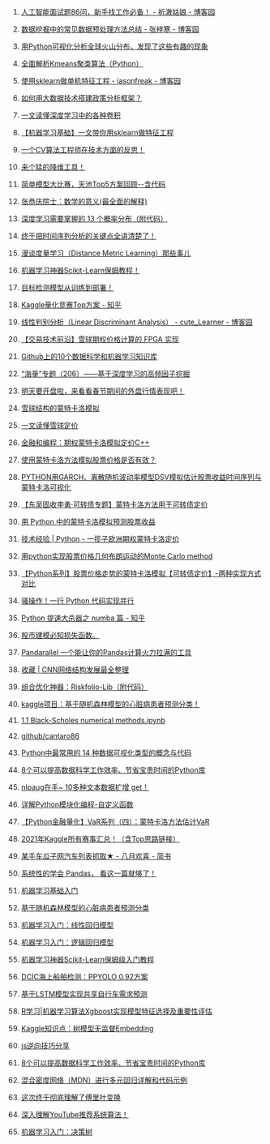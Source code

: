 1. [人工智能面试题86问，新手找工作必备！ - 祈澈姑娘 - 博客园](https://www.cnblogs.com/wangting888/p/7743928.html)

2. [数据挖掘中的常见数据预处理方法总结 - 张梓寒 - 博客园](https://www.cnblogs.com/ZihanZhang/p/15765123.html)

3. [用Python可视化分析全球火山分布，发现了这些有趣的现象](https://mp.weixin.qq.com/s?__biz=MzI2NjY5NzI0NA==&mid=2247506512&idx=2&sn=c231a3cf3247ae7014ccb5b2e19ce147&chksm=ea88b523ddff3c352aac50c528825d89df2d2e8c6fa255f03a7c179ace3dcb3fcf59fd467f82&scene=90&subscene=93&sessionid=1643859389&clicktime=1643859397&enterid=1643859397&ascene=56&devicetype=android-29&version=28001339&nettype=WIFI&abtest_cookie=AAACAA%3D%3D&lang=zh_CN&exportkey=Abtyu9x7JrUBWii0o3rh6I0%3D&pass_ticket=%2FwvffP3mBdMmuSbHP5mJMJHNhs2W9G7NvN%2BK6CdaQZz%2B1LRIzZDYOgx9mBJB8IxJ&wx_header=3)

4. [全面解析Kmeans聚类算法（Python）](https://mp.weixin.qq.com/s?__biz=MzI4MDE1NjExMQ==&mid=2247487751&idx=1&sn=c5d0bfd789895b383c6aabbebe4be741&chksm=ebbd93a7dcca1ab1302ec279cbdfe41228d8ab22492e1d38d69dce28bcc56e5eac0156c69d85&mpshare=1&scene=24&srcid=1225DL2AwoDVGZfs0MnhB43u&sharer_sharetime=1640362348220&sharer_shareid=d7de7f002fcee64f0554ce182581d545&ascene=14&devicetype=android-29&version=28001339&nettype=WIFI&abtest_cookie=AAACAA%3D%3D&lang=zh_CN&exportkey=AXKjvLGu5ER4emBaHutJ0Xo%3D&pass_ticket=%2Bog2YIqT70S2%2FoLR7tufG22uIU5JVNvmG%2Fdk75QbDkjZmeuwtH5oeQShegESBojq&wx_header=3)

5. [使用sklearn做单机特征工程 - jasonfreak - 博客园](https://www.cnblogs.com/jasonfreak/p/5448385.html)

6. [如何用大数据技术搭建政策分析框架？](https://mp.weixin.qq.com/s?__biz=MzAxMTAzNjE2Mw==&mid=2247489106&idx=1&sn=dfa83edb191d400b255e0e7b7b8598fd&chksm=9b46653eac31ec281377fc7456ed73416e3914ba975b2824ac16b449fd8654efb55f4759916a&mpshare=1&scene=24&srcid=0123SApkr3klnb4qwCYHeyhR&sharer_sharetime=1642939600326&sharer_shareid=d7de7f002fcee64f0554ce182581d545&ascene=14&devicetype=android-29&version=28001339&nettype=WIFI&abtest_cookie=AAACAA%3D%3D&lang=zh_CN&exportkey=AYNqcM%2BVIdlm6%2FwbXZSy3mY%3D&pass_ticket=%2Bog2YIqT70S2%2FoLR7tufG22uIU5JVNvmG%2Fdk75QbDkjZmeuwtH5oeQShegESBojq&wx_header=3)

7. [一文读懂深度学习中的各种卷积](https://mp.weixin.qq.com/s?__biz=MzA4MjYwMTc5Nw==&mid=2648963081&idx=1&sn=d227bd975c7793fe719268884f92db10&chksm=87946a23b0e3e3355f88670ac86197a534f7ed5c1fff735dd54bcccac24e3f20396d91322698&scene=90&subscene=93&sessionid=1643861032&clicktime=1643861034&enterid=1643861034#rd)

8. [【机器学习基础】一文带你用sklearn做特征工程](https://mp.weixin.qq.com/s?__biz=MzA4MjYwMTc5Nw==&mid=2648963029&idx=1&sn=3865a4c9a1fcab7abc2bdf1733100682&chksm=879465ffb0e3ece961ae1b24cddac80cf93e3b2f97dfa54d991bdc5401b7f6799e37cc3bce3c&sessionid=1643861032&scene=126&clicktime=1643861148&enterid=1643861148&ascene=3&devicetype=android-29&version=28001339&nettype=WIFI&abtest_cookie=AAACAA%3D%3D&lang=zh_CN&exportkey=ASMwATFQz3rVySEzDmmQoUE%3D&pass_ticket=%2FwvffP3mBdMmuSbHP5mJMJHNhs2W9G7NvN%2BK6CdaQZz%2B1LRIzZDYOgx9mBJB8IxJ&wx_header=3)

9. [一个CV算法工程师在技术方面的反思！](https://mp.weixin.qq.com/s?__biz=MzIyNjM2MzQyNg==&mid=2247607026&idx=1&sn=2b2710e3d0bb3b001d8d0c30e521317d&chksm=e872f3bfdf057aa9bf5cde7e9a8b1f7b4f30a15aca50dab937be65bfe321e0962ae1f2964f09&scene=90&subscene=93&sessionid=1643876258&clicktime=1643876379&enterid=1643876379#rd)

10. [来个猛的降维工具！](https://mp.weixin.qq.com/s?__biz=MzIyNjM2MzQyNg==&mid=2247606899&idx=1&sn=dac088345b4485d1834bacc001929017&chksm=e872f33edf057a2817d948cf34f1dc0d7feb030605c3bdd444a97faa81aa2328b6b37c35bc65&sessionid=1643876258&scene=126&clicktime=1643876577&enterid=1643876577&ascene=3&devicetype=android-29&version=28001339&nettype=WIFI&abtest_cookie=AAACAA%3D%3D&lang=zh_CN&exportkey=ARJE8dmC%2BcDFdB5s9rM1lPA%3D&pass_ticket=%2FwvffP3mBdMmuSbHP5mJMJHNhs2W9G7NvN%2BK6CdaQZz%2B1LRIzZDYOgx9mBJB8IxJ&wx_header=3)

11. [简单模型大比赛，天池Top5方案回顾--含代码](https://mp.weixin.qq.com/s?__biz=Mzk0NDE5Nzg1Ng==&mid=2247501182&idx=1&sn=52086ed709af4df2011cdbe50040739a&chksm=c32adcf1f45d55e7afd7545c5c6152c44e8d3976b7622657799a533ca0a03b3256d19ef53fc3&sessionid=1643876258&scene=126&clicktime=1643876603&enterid=1643876603&ascene=3&devicetype=android-29&version=28001339&nettype=WIFI&abtest_cookie=AAACAA%3D%3D&lang=zh_CN&exportkey=AfBceC05nRP4tSOV7uLUQ3Q%3D&pass_ticket=%2FwvffP3mBdMmuSbHP5mJMJHNhs2W9G7NvN%2BK6CdaQZz%2B1LRIzZDYOgx9mBJB8IxJ&wx_header=3)

12. [张恭庆院士：数学的意义(最全面的解释)](https://mp.weixin.qq.com/s?__biz=MzU0MDQ1NjAzNg==&mid=2247531694&idx=1&sn=380cb30985e39e0aae2f38642f5ea748&chksm=fb3ad9a5cc4d50b3f826bec95589424abeb146a2ddf0fef17bb9a5d4e280d5e8eb399219e1f6&scene=90&subscene=93&sessionid=1643901707&clicktime=1643901777&enterid=1643901777&ascene=56&devicetype=android-29&version=28001339&nettype=WIFI&abtest_cookie=AAACAA%3D%3D&lang=zh_CN&exportkey=AYzN4Q8Qswyh7NHpf6NOjFE%3D&pass_ticket=%2FwvffP3mBdMmuSbHP5mJMJHNhs2W9G7NvN%2BK6CdaQZz%2B1LRIzZDYOgx9mBJB8IxJ&wx_header=3)

13. [深度学习需要掌握的 13 个概率分布（附代码）](https://mp.weixin.qq.com/s?__biz=Mzg4NTUzNzE5OQ==&mid=2247510087&idx=1&sn=261142d9fcce4be0e67f1d9a5e406e8d&chksm=cfa58887f8d2019118b531e2000101ea356e0b8a6a3ec2e1e217f6b46cc8df56ed2031cc6bc5&scene=90&subscene=93&sessionid=1643986879&clicktime=1643986885&enterid=1643986885&ascene=56&devicetype=android-29&version=28001339&nettype=WIFI&abtest_cookie=AAACAA%3D%3D&lang=zh_CN&exportkey=AWnkC%2BzdqAw2yWp0A0UP%2FaI%3D&pass_ticket=QZdzmRdHhkRRVhCeTWafMZp4u5xxM70AT4fWiwFHAfQaja07qmAFv5d4foxQEtMe&wx_header=3)

14. [终于把时间序列分析的关键点全讲清楚了！](https://mp.weixin.qq.com/s?__biz=MzI1MjQ2OTQ3Ng==&mid=2247558244&idx=1&sn=14625ac6bf1a69d64b738714e07a95dd&chksm=e9e0edefde9764f90cd4a04aa0378eb9c2a71bba3ec4cd8434d6a67abe522a282aff052546dc&scene=90&subscene=93&sessionid=1643986879&clicktime=1643986920&enterid=1643986920#rd)

15. [漫谈度量学习（Distance Metric Learning）那些事儿](https://mp.weixin.qq.com/s?__biz=MzI4MDYzNzg4Mw==&mid=2247548217&idx=1&sn=faade61a140731e78810d1154e00f1ba&chksm=ebb705eddcc08cfbc89c0352ee8a7a17cf7ab1e8da9b802b77b849a86bb864aef0d7fb6063bd&scene=90&subscene=93&sessionid=1644027239&clicktime=1644028151&enterid=1644028151&ascene=56&devicetype=android-29&version=28001339&nettype=WIFI&abtest_cookie=AAACAA%3D%3D&lang=zh_CN&exportkey=AQIsoN3y2xtja9pAak2waQE%3D&pass_ticket=QZdzmRdHhkRRVhCeTWafMZp4u5xxM70AT4fWiwFHAfQaja07qmAFv5d4foxQEtMe&wx_header=3)

16. [机器学习神器Scikit-Learn保姆教程！](https://mp.weixin.qq.com/s?__biz=MzIyNjM2MzQyNg==&mid=2247605487&idx=1&sn=cd548881899627a0bcc1d29259dcd42c&chksm=e8728da2df0504b452183ae7e29ab6587cdb5256bc4c50b4c98fc363ade2cb8c39e53e2735fc&sessionid=1644029094&scene=126&clicktime=1644030081&enterid=1644030081&ascene=3&devicetype=android-29&version=28001339&nettype=WIFI&abtest_cookie=AAACAA%3D%3D&lang=zh_CN&exportkey=AWBTjEjJEYcd7EbionjtcU4%3D&pass_ticket=QZdzmRdHhkRRVhCeTWafMZp4u5xxM70AT4fWiwFHAfQaja07qmAFv5d4foxQEtMe&wx_header=3)

17. [目标检测模型从训练到部署！](https://mp.weixin.qq.com/s?__biz=MzIyNjM2MzQyNg==&mid=2247605349&idx=1&sn=657ed0d82f0de83c95760a933b387650&chksm=e8728d28df05043e0c782cd50aa96943c395ffe3e21f0a0a95b1823840c21a314eb445777d59&sessionid=1644029094&scene=126&clicktime=1644030200&enterid=1644030200&ascene=3&devicetype=android-29&version=28001339&nettype=WIFI&abtest_cookie=AAACAA%3D%3D&lang=zh_CN&exportkey=AarzjnzgoKTKMoKG8hIlFLc%3D&pass_ticket=QZdzmRdHhkRRVhCeTWafMZp4u5xxM70AT4fWiwFHAfQaja07qmAFv5d4foxQEtMe&wx_header=3)

18. [Kaggle量化竞赛Top方案 - 知乎](https://zhuanlan.zhihu.com/p/463527109)

19. [线性判别分析（Linear Discriminant Analysis） - cute_Learner - 博客园](https://www.cnblogs.com/BlairGrowing/p/15863279.html)

20. [【交易技术前沿】雪球期权价格计算的 FPGA 实现](https://mp.weixin.qq.com/s?__biz=MzI0NTAwNjMwOA==&mid=2650693143&idx=1&sn=c44d5e1299f92991c0dcdd9ba14b56bb&chksm=f15fd49cc6285d8abc08873525571f77421bc6ed7c42f4d5a2797577d432ceafb302a2bd9888&sessionid=0&scene=126&clicktime=1644081910&enterid=1644081910&ascene=3&devicetype=android-29&version=28001339&nettype=WIFI&abtest_cookie=AAACAA%3D%3D&lang=zh_CN&exportkey=AX76M0%2FRySl2ObvlQn4E%2BKs%3D&pass_ticket=jjvh75aORHzY1Ux%2FistReoNw8LzZW0z5LCY1l%2BDGfx36rwvohCwqyt3ZVKWP8QAz&wx_header=3)

21. [Github上的10个数据科学和机器学习知识库](https://mp.weixin.qq.com/s?__biz=MzU5OTM2NjYwNg==&mid=2247493948&idx=1&sn=3a3b31909b1decb8924941fd14374d21&chksm=feb4a79dc9c32e8b45bdb5cd54b6eede5831eec677879b160bf6cb3b4ce11b7d2f06a1552d38&scene=90&subscene=93&sessionid=1644118679&clicktime=1644118742&enterid=1644118742&ascene=56&devicetype=android-29&version=28001339&nettype=WIFI&abtest_cookie=AAACAA%3D%3D&lang=zh_CN&exportkey=AXga05CT4VEr8hSIZwLcXK8%3D&pass_ticket=jjvh75aORHzY1Ux%2FistReoNw8LzZW0z5LCY1l%2BDGfx36rwvohCwqyt3ZVKWP8QAz&wx_header=3)

22. [“海量”专题（206）——基于深度学习的高频因子挖掘](https://mp.weixin.qq.com/s?__biz=MjM5NzkxODAyMQ==&mid=2650418779&idx=1&sn=419e318b026384bb7bdbdfe0492a566d&chksm=bedc2a7189aba367440390dcc6492b2b26ed6b54eb7e42a866ca345e5d4bb4ed303bacbbfb4a&sessionid=1644157887&scene=126&clicktime=1644157988&enterid=1644157988&ascene=3&devicetype=android-29&version=28001339&nettype=WIFI&abtest_cookie=AAACAA%3D%3D&lang=zh_CN&exportkey=AaboamquwKlj4jgjyYlfAR0%3D&pass_ticket=FrYXEWVlM3BMA%2Fh9N8KmweMJo0gRAfcIbiYXeKWu2mbgrKpLds3Gs3Am0HJIIK1v&wx_header=3)

23. [明天要开盘啦，来看看春节期间的外盘行情表现吧！](https://mp.weixin.qq.com/s?__biz=MzU5MTM0NDU0OA==&mid=2247565051&idx=1&sn=bf56096491a7e580950fe417825443a2&chksm=fe33d830c944512679fadec46953b3cd6063e3ea2c60a4929574d1631d301554f460a17ceb37&sessionid=0&scene=126&clicktime=1644158054&enterid=1644158054&ascene=3&devicetype=android-29&version=28001339&nettype=WIFI&abtest_cookie=AAACAA%3D%3D&lang=zh_CN&exportkey=ARNosba4dxCvXdCmImwnuXk%3D&pass_ticket=FrYXEWVlM3BMA%2Fh9N8KmweMJo0gRAfcIbiYXeKWu2mbgrKpLds3Gs3Am0HJIIK1v&wx_header=3)

24. [雪球结构的蒙特卡洛模拟](https://mp.weixin.qq.com/s?search_click_id=10342825653841298773-1644158378614-061017&__biz=MzI1Mzk1ODAwMw==&mid=2247484570&idx=1&sn=505b464a12d46a96328b0c0baf86cbc1&chksm=e9cdc686deba4f902e58a786a9765e011bd6314de06d22c54e02f7bce60d3d851a6b2a7e5824&scene=3&subscene=10000&clicktime=1644158378&enterid=1644158378&ascene=65&devicetype=android-29&version=28001339&nettype=WIFI&abtest_cookie=AAACAA%3D%3D&lang=zh_CN&exportkey=Ab3E6bjIIDzsflH3uZMIIvU%3D&pass_ticket=FrYXEWVlM3BMA%2Fh9N8KmweMJo0gRAfcIbiYXeKWu2mbgrKpLds3Gs3Am0HJIIK1v&wx_header=3)

25. [一文读懂雪球定价](https://mp.weixin.qq.com/s?search_click_id=13298656265477404720-1644158909221-645605&__biz=Mzg2MjY0NjE1NQ==&mid=2247484057&idx=1&sn=2cb3804b3a798fcfa492943e5214f1fc&chksm=ce05f87df972716b97f7a960aade7c8a10fee491854640bc244178353b32768600b54c62f683&scene=3&subscene=10000&clicktime=1644158909&enterid=1644158909&ascene=65&devicetype=android-29&version=28001339&nettype=WIFI&abtest_cookie=AAACAA%3D%3D&lang=zh_CN&exportkey=ASGCIdlJW2y%2FGl9p1rcetH0%3D&pass_ticket=FrYXEWVlM3BMA%2Fh9N8KmweMJo0gRAfcIbiYXeKWu2mbgrKpLds3Gs3Am0HJIIK1v&wx_header=3)

26. [金融和编程：期权蒙特卡洛模拟定价C++](https://mp.weixin.qq.com/s?search_click_id=7056614894970671145-1644159138424-389766&__biz=MzA5NjgyMTY4OQ==&mid=2247484583&idx=1&sn=6fd62e5d05cd0ce06b15c278494aa873&chksm=90ab0c71a7dc8567446e2c74afcaae7fab477f13e6e0a39e52d8c536295a2bf6aea5ab80353f&scene=3&subscene=10000&clicktime=1644159138&enterid=1644159138&ascene=65&devicetype=android-29&version=28001339&nettype=WIFI&abtest_cookie=AAACAA%3D%3D&lang=zh_CN&exportkey=AXLQugFtSxagujLa7Eo54JU%3D&pass_ticket=FrYXEWVlM3BMA%2Fh9N8KmweMJo0gRAfcIbiYXeKWu2mbgrKpLds3Gs3Am0HJIIK1v&wx_header=3)

27. [使用蒙特卡洛方法模拟股票价格是否有效？](https://mp.weixin.qq.com/s?search_click_id=7056614894970671145-1644159236925-945285&__biz=MzU3MDc1NzI2OA==&mid=2247485317&idx=1&sn=dd406f16da86d25a422dcae119dccdfe&chksm=fcebde7ecb9c57686d60233f6673371059163834d0a85381a99889a74b00821f8b375a411416&scene=3&subscene=10000&clicktime=1644159237&enterid=1644159237&ascene=65&devicetype=android-29&version=28001339&nettype=WIFI&abtest_cookie=AAACAA%3D%3D&lang=zh_CN&exportkey=AepHaEfYy6RZD6AijDBs1%2F8%3D&pass_ticket=FrYXEWVlM3BMA%2Fh9N8KmweMJo0gRAfcIbiYXeKWu2mbgrKpLds3Gs3Am0HJIIK1v&wx_header=3)

28. [PYTHON用GARCH、离散随机波动率模型DSV模拟估计股票收益时间序列与蒙特卡洛可视化](https://mp.weixin.qq.com/s?search_click_id=7056614894970671145-1644159520889-542062&__biz=MzU4NTA1MDk4MA==&mid=2247509977&idx=1&sn=68450b5bc3e8f903c83f96cd9f00d1aa&chksm=fd9299d2cae510c46304710b275fe24e4403052cf010f643b12fd84d58c322721dc8bf37d3e4&scene=3&subscene=10000&clicktime=1644159520&enterid=1644159520#rd)

29. [【东吴固收李勇·可转债专题】蒙特卡洛方法用于可转债定价](https://mp.weixin.qq.com/s?search_click_id=15737485646094933342-1644159603817-584021&__biz=MzI4MTkzNTU3NQ==&mid=2247513731&idx=1&sn=19be23543d92897f113ae4ac0385be23&chksm=eba35d3bdcd4d42d97c502074002d4c233b6e5d3dc18ab849ab16d9757a4591be7e5471907d6&scene=3&subscene=10000&clicktime=1644159603&enterid=1644159603&ascene=65&devicetype=android-29&version=28001339&nettype=WIFI&abtest_cookie=AAACAA%3D%3D&lang=zh_CN&exportkey=ATXX4OHSt65qzvn8PhLrmsg%3D&pass_ticket=FrYXEWVlM3BMA%2Fh9N8KmweMJo0gRAfcIbiYXeKWu2mbgrKpLds3Gs3Am0HJIIK1v&wx_header=3)

30. [用 Python 中的蒙特卡洛模拟预测股票收益](https://mp.weixin.qq.com/s?search_click_id=1858149612092482904-1644159679992-942751&__biz=MzU1NTU1NjYxMw==&mid=2247483680&idx=1&sn=c3ca7d79fa21d0ab7765adc901fd741d&chksm=fbd3cb4acca4425c4542e046cbdd1f2b9432ccbe8956bc6089fdcd650e3c3b5a409ef68064a4&scene=3&subscene=10000&clicktime=1644159680&enterid=1644159680#rd)

31. [技术经验 | Python - 一揽子欧洲期权蒙特卡洛定价](https://mp.weixin.qq.com/s?search_click_id=1858149612092482904-1644159742531-484799&__biz=MzA4ODIzMDkyNQ==&mid=2456850367&idx=1&sn=56a3ad8816c4366b663bbb5854ca6df3&chksm=87a972ddb0defbcb5996b9adae7c2da7f86364adf0612655d74cc24a53c8a7e0c2516770cd79&scene=3&subscene=10000&clicktime=1644159742&enterid=1644159742#rd)

32. [用python实现股票价格几何布朗运动的Monte Carlo method](https://mp.weixin.qq.com/s?search_click_id=1858149612092482904-1644159978453-982766&__biz=MzU0MTQyOTI2Mw==&mid=2247485037&idx=1&sn=9e8370fbb233d8a718b42fd3e08f5097&chksm=fb2b5d0dcc5cd41bde12bcaf054870e09ed3f728c58ffd42549fbb4ca05fec186f0ebd0f17a5&scene=3&subscene=10000&clicktime=1644159978&enterid=1644159978&ascene=65&devicetype=android-29&version=28001339&nettype=WIFI&abtest_cookie=AAACAA%3D%3D&lang=zh_CN&exportkey=AfqXXS0hr5oxFxq6nT2%2FQGY%3D&pass_ticket=FrYXEWVlM3BMA%2Fh9N8KmweMJo0gRAfcIbiYXeKWu2mbgrKpLds3Gs3Am0HJIIK1v&wx_header=3)

33. [【Python系列】股票价格走势的蒙特卡洛模拟【可转债定价】-两种实现方式对比](https://mp.weixin.qq.com/s?search_click_id=1858149612092482904-1644160098782-290900&__biz=MzI4NDY1NDUyMQ==&mid=2247483868&idx=1&sn=f48cb54114d64ce05f34fafe18d7e45a&chksm=ebf96f0adc8ee61ccdc727bb4cd8e3cf579e8b5b4bd9f72b97977f3ef04fe354243f9c7bdc79&scene=3&subscene=10000&clicktime=1644160098&enterid=1644160098&ascene=65&devicetype=android-29&version=28001339&nettype=WIFI&abtest_cookie=AAACAA%3D%3D&lang=zh_CN&exportkey=AcZysIyUn9UthrgA0TKkAPU%3D&pass_ticket=FrYXEWVlM3BMA%2Fh9N8KmweMJo0gRAfcIbiYXeKWu2mbgrKpLds3Gs3Am0HJIIK1v&wx_header=3)

34. [骚操作！一行 Python 代码实现并行](https://mp.weixin.qq.com/s?__biz=MzIxODM4MjA5MA==&mid=2247505554&idx=1&sn=6f19729160de19f914a22db568a81c97&chksm=97e9fcf7a09e75e1cb5434d8d4dcdb4087a5b1ab83944d6a697a97d4592e6d749763172a77a7&scene=90&subscene=93&sessionid=1644160341&clicktime=1644160342&enterid=1644160342&ascene=56&devicetype=android-29&version=28001339&nettype=WIFI&abtest_cookie=AAACAA%3D%3D&lang=zh_CN&exportkey=ARUtFEGaH740KzOZAiK2PqQ%3D&pass_ticket=FrYXEWVlM3BMA%2Fh9N8KmweMJo0gRAfcIbiYXeKWu2mbgrKpLds3Gs3Am0HJIIK1v&wx_header=3)

35. [Python 提速大杀器之 numba 篇 - 知乎](https://zhuanlan.zhihu.com/p/454573654)

36. [股市建模必知损失函数。](https://mp.weixin.qq.com/s?__biz=Mzk0NDE5Nzg1Ng==&mid=2247501232&idx=1&sn=b0687366d1f6c25084c3361214fcf523&chksm=c32adc3ff45d55295939c2fcae8a4fe254d904fea482ccbb99c61cc8632bf84f3f979e29d5f7&scene=90&subscene=93&sessionid=1644165273&clicktime=1644165407&enterid=1644165407&ascene=56&devicetype=android-29&version=28001339&nettype=WIFI&abtest_cookie=AAACAA%3D%3D&lang=zh_CN&exportkey=AdxbjYp5O1zPWte2c9pTExE%3D&pass_ticket=FrYXEWVlM3BMA%2Fh9N8KmweMJo0gRAfcIbiYXeKWu2mbgrKpLds3Gs3Am0HJIIK1v&wx_header=3)

37. [Pandarallel 一个能让你的Pandas计算火力拉满的工具](https://mp.weixin.qq.com/s?search_click_id=13368656695059037781-1644165852546-892597&__biz=MzI3MzM0ODU4Mg==&mid=2247494979&idx=1&sn=9c8ed7c50d697a1a36ecebb17c6785b9&chksm=eb260fcadc5186dc9fba8b7b7f65e8cf48fa3c79929edd63899559beda9c4c1acf285fdeb194&scene=17&subscene=10000&clicktime=1644165852&enterid=1644165852&ascene=65&devicetype=android-29&version=28001339&nettype=WIFI&abtest_cookie=AAACAA%3D%3D&lang=zh_CN&exportkey=AWAXT6cUzo12Cd3edvIC0UA%3D&pass_ticket=FrYXEWVlM3BMA%2Fh9N8KmweMJo0gRAfcIbiYXeKWu2mbgrKpLds3Gs3Am0HJIIK1v&wx_header=3)

38. [收藏 | CNN网络结构发展最全整理](https://mp.weixin.qq.com/s?__biz=MzA4MjYwMTc5Nw==&mid=2648963383&idx=1&sn=7e939016ff920c9257197e15b42f8789&chksm=87946b1db0e3e20b2997e0cf853805a1080aaeab543285454f44de09d55c8f51297164659ce8&scene=90&subscene=93&sessionid=1644236532&clicktime=1644236534&enterid=1644236534&ascene=56&devicetype=android-29&version=28001339&nettype=cmnet&abtest_cookie=AAACAA%3D%3D&lang=zh_CN&exportkey=ASN4SWlLvIwv%2FbifBI5q2OA%3D&pass_ticket=OYP3fzE%2F6LYCleSlxpYMDQd3Fmnv119yektuuNF6K4WdsweJSv55HhWJ3wpqRvcK&wx_header=3)

39. [组合优化神器：Riskfolio-Lib（附代码）](https://mp.weixin.qq.com/s?__biz=MzAxNTc0Mjg0Mg==&mid=2653325168&idx=1&sn=46923ea51ae64104e3f3e4b648eaef1d&chksm=802d4565b75acc73390057a150008f1ecfdabd51c408a737e1ad81e65cbcfb3d1860eeedcf4f&scene=90&subscene=93&sessionid=1644240903&clicktime=1644240911&enterid=1644240911#rd)

40. [kaggle项目：基于随机森林模型的心脏病患者预测分类！](https://mp.weixin.qq.com/s?__biz=MzIyNjM2MzQyNg==&mid=2247607276&idx=1&sn=6c48a0fd1d9985cb605a88b761465273&chksm=e872f2a1df057bb71197d7ccf6b3b45b2b25174dbc1b5e09d1cc1915b1bb8d7734b30673833c&scene=90&subscene=93&sessionid=1644242552&clicktime=1644242571&enterid=1644242571&ascene=56&devicetype=android-29&version=28001339&nettype=WIFI&abtest_cookie=AAACAA%3D%3D&lang=zh_CN&exportkey=AcEoaJnYQxWQyRl%2Bk7wEmds%3D&pass_ticket=cfLmFvcSDwfcaRrXbB4%2BqUvVUXZ9UON4HoNwxxXflIhGQSXn2GKUmcMrWtIqk48a&wx_header=3)

41. [1.1 Black-Scholes numerical methods.ipynb](https://nbviewer.ipython.org/github/cantaro86/Financial-Models-Numerical-Methods/blob/master/1.1%20Black-Scholes%20numerical%20methods.ipynb)

42. [github/cantaro86](https://nbviewer.ipython.org/github/cantaro86/)

43. [Python中最常用的 14 种数据可视化类型的概念与代码](https://mp.weixin.qq.com/s?__biz=MzU5NDcyOTg4MA==&mid=2247492091&idx=1&sn=51e950a14dab5bc40669ed4c3642480a&chksm=fe7e6f0cc909e61a1e67ec35eaebe98718c08596bdd6c014f77fdd5f50f11b1070c418bd928f&scene=90&subscene=93&sessionid=1644325710&clicktime=1644325937&enterid=1644325937&ascene=56&devicetype=android-29&version=28001339&nettype=WIFI&abtest_cookie=AAACAA%3D%3D&lang=zh_CN&exportkey=AdmS0ojBMjdfs5zmcJEA84U%3D&pass_ticket=cfLmFvcSDwfcaRrXbB4%2BqUvVUXZ9UON4HoNwxxXflIhGQSXn2GKUmcMrWtIqk48a&wx_header=3)

44. [8个可以提高数据科学工作效率、节省宝贵时间的Python库](https://mp.weixin.qq.com/s?__biz=MzU5OTM2NjYwNg==&mid=2247494004&idx=1&sn=57f949be56ff9e7e1fe151f18fb1d013&chksm=feb4a7d5c9c32ec355844f5d6908680a6f108cd30b2168ca23ffb1f316785500e52c1c5945f0&scene=90&subscene=93&sessionid=1644460448&clicktime=1644460477&enterid=1644460477&ascene=56&devicetype=android-29&version=28001339&nettype=cmnet&abtest_cookie=AAACAA%3D%3D&lang=zh_CN&exportkey=AVDa8UhVyz8aUjOCGlDVQTY%3D&pass_ticket=ojR3h4lE0TkONHMlYBq%2BZFudY%2B48xSUH1e2GyTK5YyDQr6zwsQbJ1VnMzrrKoYVs&wx_header=3)

45. [nlpaug在手~ 10多种文本数据扩增 get！](https://mp.weixin.qq.com/s?__biz=MzIwNDA5NDYzNA==&mid=2247498020&idx=1&sn=8d987234e248f690533fab6f3e8ccf10&chksm=96c7d4e1a1b05df791a9525eba62dc2c97d6bd80d53a397e55db1251388c2e979b11c0a2f0da&scene=90&subscene=93&sessionid=1644460448&clicktime=1644460500&enterid=1644460500&ascene=56&devicetype=android-29&version=28001339&nettype=cmnet&abtest_cookie=AAACAA%3D%3D&lang=zh_CN&exportkey=AVzYTQ9S5fWEQI7y2EFRQO4%3D&pass_ticket=ojR3h4lE0TkONHMlYBq%2BZFudY%2B48xSUH1e2GyTK5YyDQr6zwsQbJ1VnMzrrKoYVs&wx_header=3)

46. [详解Python模块化编程-自定义函数](https://mp.weixin.qq.com/s?__biz=MzUwOTg0MjczNw==&mid=2247501631&idx=1&sn=0aedb0cd52e6d0ffee1a77d35aea1903&chksm=f90e8361ce790a7792ed22f242c51217f21ae6992e998f77cf02ce2f38e62fb1e5b705258ddb&scene=90&subscene=93&sessionid=1644510984&clicktime=1644511067&enterid=1644511067#rd)

47. [【Python金融量化】VaR系列（四）：蒙特卡洛方法估计VaR](https://mp.weixin.qq.com/s?search_click_id=7630707052184092969-1644601275576-586220&__biz=MzI5NDY1MjQzNA==&mid=2247487616&idx=1&sn=b1e63150b2ef01561417145e43e7ae0a&chksm=ec5ecffddb2946eb386f09ffc9b87678d7686baba72d08a257f050dcd51b607d7e5b0519902e&scene=3&subscene=10000&clicktime=1644601275&enterid=1644601275&ascene=65&devicetype=android-29&version=28001339&nettype=WIFI&abtest_cookie=AAACAA%3D%3D&lang=zh_CN&exportkey=AVLnVhBzYjxmjymCjQ818Mk%3D&pass_ticket=qd4HeGCIWM6rePNGerOdD6rSGjVZcMFvYAoWiq1z%2FqLsx6TeDpuYH4Jto%2BETAr5r&wx_header=3)

48. [2021年Kaggle所有赛事汇总！（含Top思路链接）](https://mp.weixin.qq.com/s?__biz=Mzk0NDE5Nzg1Ng==&mid=2247501311&idx=1&sn=91ddcdbe3bfdf0d5817081b2367d3489&chksm=c32adc70f45d55665e91b886ac0aa79a464608f78009031a840aecf028c7d526e37ef5a331cf&scene=90&subscene=93&sessionid=1644794055&clicktime=1644794160&enterid=1644794160&ascene=56&devicetype=android-29&version=28001339&nettype=WIFI&abtest_cookie=AAACAA%3D%3D&lang=zh_CN&exportkey=ASUY6pmWG4tJMHy4aBIfmT0%3D&pass_ticket=rqQeuNd2AHm%2F%2BEUFfkLiglajiELH%2FpKb1bf5u30jX%2Bw%2F2U1MwUCRsxKKjB55bkWT&wx_header=3)

49. [某手车瓜子网汽车列表抓取★ - 八月欢喜 - 简书](https://www.jianshu.com/p/218fc8f2973f)

50. [系统性的学会 Pandas， 看这一篇就够了！](https://mp.weixin.qq.com/s?__biz=Mzg3ODY2MDAyMQ==&mid=2247505644&idx=1&sn=655a639170e1ee33c138e8451b87a329&chksm=cf12c636f8654f2068a80360a803c8605159d36bf420aba305f562b78b5297d7ebce5b7f53e6&sessionid=1644902080&scene=126&clicktime=1644904635&enterid=1644904635&ascene=3&devicetype=android-29&version=2800133b&nettype=cmnet&abtest_cookie=AAACAA%3D%3D&lang=zh_CN&exportkey=AQ6CVlCSKkD7iKwUmSgHovg%3D&pass_ticket=hygy%2BkcRfgfnoP4oCPICPhW9i9EvCyf78qyUqAwksY9fP4uoyRzuh8JQ0sgxvtUt&wx_header=3)

51. [机器学习基础入门](https://mp.weixin.qq.com/s?__biz=Mzg3ODY2MDAyMQ==&mid=2247505155&idx=2&sn=312a2f4011c1ea1aa00f98d5f11bf3ac&chksm=cf12c5d9f8654ccf3b28f50412d237093811bbf86e5d1eb43a826819121b257fce1635d23ff6&sessionid=1644902080&scene=126&clicktime=1644904658&enterid=1644904658&ascene=3&devicetype=android-29&version=2800133b&nettype=cmnet&abtest_cookie=AAACAA%3D%3D&lang=zh_CN&exportkey=AXqJeqpvTcnjpNQXOoGZ%2FbE%3D&pass_ticket=hygy%2BkcRfgfnoP4oCPICPhW9i9EvCyf78qyUqAwksY9fP4uoyRzuh8JQ0sgxvtUt&wx_header=3)

52. [基于随机森林模型的心脏病患者预测分类](https://mp.weixin.qq.com/s?__biz=Mzg3ODY2MDAyMQ==&mid=2247504497&idx=1&sn=26e8079767d0b44338e61f7568caca35&chksm=cf12c2abf8654bbddcbf3c787b03cf875352384ec6c79a710e6e70867e2ab7fdef84cf03f931&sessionid=1644902080&scene=126&clicktime=1644904681&enterid=1644904681&ascene=3&devicetype=android-29&version=2800133b&nettype=cmnet&abtest_cookie=AAACAA%3D%3D&lang=zh_CN&exportkey=ASza6h%2Fll97vN3IgMAWX%2Bsg%3D&pass_ticket=hygy%2BkcRfgfnoP4oCPICPhW9i9EvCyf78qyUqAwksY9fP4uoyRzuh8JQ0sgxvtUt&wx_header=3)

53. [机器学习入门：线性回归模型](https://mp.weixin.qq.com/s?__biz=Mzg3ODY2MDAyMQ==&mid=2247505178&idx=2&sn=ef026d0755ab35f86d6fb4294e810f7e&chksm=cf12c5c0f8654cd67de0cf9fa0ba07704d4934b0df4b99cef559a4b828c960ca949ed9da5fc9&sessionid=1644902080&scene=126&clicktime=1644904711&enterid=1644904711&ascene=3&devicetype=android-29&version=2800133b&nettype=cmnet&abtest_cookie=AAACAA%3D%3D&lang=zh_CN&exportkey=ARITdHFnq1JYMambmGuwQQA%3D&pass_ticket=hygy%2BkcRfgfnoP4oCPICPhW9i9EvCyf78qyUqAwksY9fP4uoyRzuh8JQ0sgxvtUt&wx_header=3)

54. [机器学习入门：逻辑回归模型](https://mp.weixin.qq.com/s?__biz=Mzg3ODY2MDAyMQ==&mid=2247505538&idx=2&sn=141b2d933be8cb1a67b69f1b62d3a744&chksm=cf12c658f8654f4eb795ad28003d7769c47cdd25e31628df49fe645e2bb16568a1e706fb01d8&sessionid=1644902080&scene=126&clicktime=1644904723&enterid=1644904723&ascene=3&devicetype=android-29&version=2800133b&nettype=cmnet&abtest_cookie=AAACAA%3D%3D&lang=zh_CN&exportkey=ASVb5qA8R%2FCOdcqbccVGKiI%3D&pass_ticket=hygy%2BkcRfgfnoP4oCPICPhW9i9EvCyf78qyUqAwksY9fP4uoyRzuh8JQ0sgxvtUt&wx_header=3)

55. [机器学习神器Scikit-Learn保姆级入门教程](https://mp.weixin.qq.com/s?__biz=Mzg3ODY2MDAyMQ==&mid=2247503119&idx=1&sn=687622d2a1d1019b2996228e5893ce99&chksm=cf12ddd5f86554c3cab62f453f8bc8f2ae3ae390e7338563fd4e8ec8c0df406b90bfcdc112b4&sessionid=1644902080&scene=126&clicktime=1644904777&enterid=1644904777&ascene=3&devicetype=android-29&version=2800133b&nettype=cmnet&abtest_cookie=AAACAA%3D%3D&lang=zh_CN&exportkey=AQIfhp9MVPW0sNj%2BR%2FuBcgY%3D&pass_ticket=hygy%2BkcRfgfnoP4oCPICPhW9i9EvCyf78qyUqAwksY9fP4uoyRzuh8JQ0sgxvtUt&wx_header=3)

56. [DCIC海上船舶检测：PPYOLO 0.92方案](https://mp.weixin.qq.com/s?__biz=MzIwNDA5NDYzNA==&mid=2247498060&idx=1&sn=f192f738f9de5d34bd97d7636aeca538&chksm=96c7d489a1b05d9f0fc594aa7567d0d1a76824c738e88c8a7a59180daf880a3ab922ac6b0793&scene=90&subscene=93&sessionid=1644982331&clicktime=1644982351&enterid=1644982351&ascene=56&devicetype=android-29&version=2800133b&nettype=cmnet&abtest_cookie=AAACAA%3D%3D&lang=zh_CN&exportkey=AZFfPR8bE6sFkPzVcGiQLpc%3D&pass_ticket=6d57CiRTEAv2Zg9A1dfsMpqJhhV0ilUD7wdtLVqKlgU8qAGJDgp0UPABtAoqWFl%2B&wx_header=3)

57. [基于LSTM模型实现共享自行车需求预测](https://mp.weixin.qq.com/s?__biz=Mzg3ODY2MDAyMQ==&mid=2247506374&idx=1&sn=2349386196a876a740fba4facd0879f1&chksm=cf12c91cf865400a25bafc07c5a7a7470a96e5cd9996872539089b1ded7f7f166e84dd8f0267&scene=90&subscene=93&sessionid=1645053736&clicktime=1645053775&enterid=1645053775&ascene=56&devicetype=android-29&version=2800133b&nettype=WIFI&abtest_cookie=AAACAA%3D%3D&lang=zh_CN&exportkey=ARJfxRgiqCW1Avi5KTXog0U%3D&pass_ticket=6d57CiRTEAv2Zg9A1dfsMpqJhhV0ilUD7wdtLVqKlgU8qAGJDgp0UPABtAoqWFl%2B&wx_header=3)

58. [R学习|机器学习算法Xgboost实现模型特征选择及重要性评估](https://mp.weixin.qq.com/s?__biz=MzkzNzMxNjgxMA==&mid=2247484654&idx=1&sn=a7d6341ccd63c3eed0dcb0223f34c1a9&chksm=c2901c4bf5e7955d1ff74360370d724976965ee348a11a33d241a0b36945a6f61ee62195f47a&scene=132&ascene=0&devicetype=android-29&version=2800133b&nettype=WIFI&abtest_cookie=AAACAA%3D%3D&lang=zh_CN&exportkey=AfknZMYIurL11PxwnHbWdAA%3D&pass_ticket=6d57CiRTEAv2Zg9A1dfsMpqJhhV0ilUD7wdtLVqKlgU8qAGJDgp0UPABtAoqWFl%2B&wx_header=3)

59. [Kaggle知识点：树模型无监督Embedding](https://mp.weixin.qq.com/s?__biz=MzIwNDA5NDYzNA==&mid=2247498068&idx=1&sn=b4e8333258e920d61f39ae4f9b1329cf&chksm=96c7d491a1b05d874bc45a01785e37b57a1149d84790020e8a0fc51ec46d9cb1091fe5293660&scene=90&subscene=93&sessionid=1645071164&clicktime=1645072177&enterid=1645072177&ascene=56&devicetype=android-29&version=2800133b&nettype=cmnet&abtest_cookie=AAACAA%3D%3D&lang=zh_CN&exportkey=AS1TpxDbvHRkJNx1iYR2n94%3D&pass_ticket=6d57CiRTEAv2Zg9A1dfsMpqJhhV0ilUD7wdtLVqKlgU8qAGJDgp0UPABtAoqWFl%2B&wx_header=3)

60. [js逆向技巧分享](https://mp.weixin.qq.com/s?search_click_id=10139875341984393488-1645120184627-218843&__biz=MjM5MjcxMzQxOA==&mid=2449621632&idx=1&sn=0e2a5a40a2540165cf22272055fcee95&chksm=b154fd25862374332e267c1171e800fda9671473d8d9b007612340e0df53c4761113c8b97eff&scene=11&subscene=10000&clicktime=1645120184&enterid=1645120184&ascene=65&devicetype=android-29&version=2800133b&nettype=WIFI&abtest_cookie=AAACAA%3D%3D&lang=zh_CN&exportkey=AbH4AfZon8VTU03w%2FKUIVsQ%3D&pass_ticket=obu%2BS%2FpBu5Gi4wztGUyYMTph1U2i8c%2FhomV26SYVoJ%2Fq%2FMP70p%2F80Zqf2QbhO2IN&wx_header=3)

61. [8个可以提高数据科学工作效率、节省宝贵时间的Python库](https://mp.weixin.qq.com/s?__biz=MzI1MjQ2OTQ3Ng==&mid=2247559491&idx=2&sn=c7eb2d2e635d3ef2a7ac7499ea20f89c&chksm=e9e0e0c8de9769dedefb9c901f79e11f0076c046657d8e37685d0a19abf407d2c1d26a6dfca4&scene=90&subscene=93&sessionid=1645262315&clicktime=1645262907&enterid=1645262907&ascene=56&devicetype=android-29&version=2800133b&nettype=WIFI&abtest_cookie=AAACAA%3D%3D&lang=zh_CN&exportkey=AUM%2BF11LMEaiqWo%2BZkgDVF4%3D&pass_ticket=tmpVJOlPdYv%2BHxJmlEKxNSdua8Qcw30hLWKk%2BcSveehkm%2FD5I09ayySHwqCsB%2FQx&wx_header=3)

62. [混合密度网络（MDN）进行多元回归详解和代码示例](https://mp.weixin.qq.com/s?__biz=MzU5OTM2NjYwNg==&mid=2247494193&idx=1&sn=9d5ad1eb0452880bdfd42bbd5d373033&chksm=feb4a490c9c32d86901f9f6cd9ab82f5538714420bbe824d83cd9fc5432e5d018136b69ce152&scene=90&subscene=93&sessionid=1645262315&clicktime=1645264973&enterid=1645264973&ascene=56&devicetype=android-29&version=2800133b&nettype=WIFI&abtest_cookie=AAACAA%3D%3D&lang=zh_CN&exportkey=AbNj3dgVwBT6pm64s78EUPg%3D&pass_ticket=tmpVJOlPdYv%2BHxJmlEKxNSdua8Qcw30hLWKk%2BcSveehkm%2FD5I09ayySHwqCsB%2FQx&wx_header=3)

63. [这次终于彻底理解了傅里叶变换](https://mp.weixin.qq.com/s?__biz=MzI1MjQ2OTQ3Ng==&mid=2247559736&idx=1&sn=2999d28dc36c3326ef76dbb16e3f3c2e&chksm=e9e0e3b3de976aa55aec4a85892404ff5bb911ca42f77d71365775cfc2b849d5c85a8e5bb6ab&scene=90&subscene=93&sessionid=1645436265&clicktime=1645436317&enterid=1645436317#rd)

64. [深入理解YouTube推荐系统算法！](https://mp.weixin.qq.com/s?__biz=MzIyNjM2MzQyNg==&mid=2247609542&idx=1&sn=5a13a712107a3be7e5b05716d49182ee&chksm=e872fd8bdf05749da0e159bc6eb9386060fa8c47e5a687acd02d2e42df35ed21c806111437ba&scene=90&subscene=93&sessionid=1645449560&clicktime=1645449563&enterid=1645449563&ascene=56&devicetype=android-29&version=2800133d&nettype=cmnet&abtest_cookie=AAACAA%3D%3D&lang=zh_CN&exportkey=AQ9skqfVtloJzH0YuPGr2ro%3D&pass_ticket=qVb3vkapo4MJ4LJvZPXYneh6mbfzlcNUGsaPXHYu9VjueTF4rYT3zUJkA12tRBT7&wx_header=3)

65. [机器学习入门：决策树](https://mp.weixin.qq.com/s?__biz=Mzg3ODY2MDAyMQ==&mid=2247506696&idx=2&sn=d5429f21ba77d6c9a3aee68092256ebb&chksm=cf12cbd2f86542c46986b67bc4ae1048db3274ec64b2dca2041dd526b154709fb4233598e28b&scene=90&subscene=93&sessionid=1645502751&clicktime=1645502801&enterid=1645502801&ascene=56&devicetype=android-29&version=2800133d&nettype=cmnet&abtest_cookie=AAACAA%3D%3D&lang=zh_CN&exportkey=AVcdWrpOYur93v94cOZeZGA%3D&pass_ticket=qVb3vkapo4MJ4LJvZPXYneh6mbfzlcNUGsaPXHYu9VjueTF4rYT3zUJkA12tRBT7&wx_header=3)